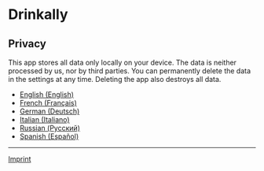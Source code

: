# **Drinkally**
## **Privacy**

This app stores all data only locally on your device. The data is neither processed by us, nor by third parties.
You can permanently delete the data in the settings at any time. Deleting the app also destroys all data.

- [English (English)](en_privacy)
- [French  (Français)](fr_privacy)
- [German  (Deutsch)](de_privacy)
- [Italian (Italiano)](it_privacy)
- [Russian (Русский)](ru_privacy)
- [Spanish (Español)](es_privacy)

__________________
[Imprint](imprint)
